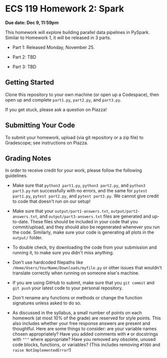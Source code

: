 # ECS 119 Homework 2: Spark

**Due date: Dec 9, 11:59pm**

This homework will explore building parallel data pipelines in PySpark.
Similar to Homework 1, it will be released in 3 parts.

- Part 1: Released Monday, November 25.

- Part 2: TBD

- Part 3: TBD

## Getting Started

Clone this repository to your own machine (or open up a Codespace),
then open up and complete `part1.py`, `part2.py`, and `part3.py`.

If you get stuck, please ask a question on Piazza!

## Submitting Your Code

To submit your homework, upload (via git repository or a zip file) to Gradescope; see instructions on Piazza.

## Grading Notes

In order to receive credit for your work, please follow the following guidelines.

- Make sure that `python3 part1.py`, `python3 part2.py`, and `python3 part3.py` run successfully with no errors, and the same for
`pytest part1.py`, `pytest part2.py`, and `pytest part3.py`.
We cannot give credit to code that doesn't run on our setup!

- Make sure that your `output/part1-answers.txt`, `output/part2-answers.txt`, and `output/part3-answers.txt` files are generated and up-to-date. These files should be included in your code that you commit/upload, and they should also be regenerated whenever you run the code.
Similarly, make sure your code is generating all plots in the `output/` folder.

- To double check, try downloading the code from your submission and running it, to make sure you didn't miss anything.

- Don't use hardcoded filepaths like `/Home/Users/YourName/Downloads/myfile.py` or other issues that wouldn't translate correctly when running on someone else's machine.

- If you are using GitHub to submit, make sure that you `git commit` and `git push` your latest code to your personal repository.

- Don't rename any functions or methods or change the function signatures unless asked to do so.

- As discussed in the syllabus, a small number of points on each homework (at most 10% of the grade) are reserved for style points.
This also includes whether your free response answers are present and thoughtful.
Here are some things to consider: are your variable names chosen appropriately? Have you added comments with `#` or docstrings with `"""` where appropriate? Have you removed any obsolete, unused code blocks, functions, or variables?
(This includes removing `#TODO` and `raise NotImplementedError`!)
